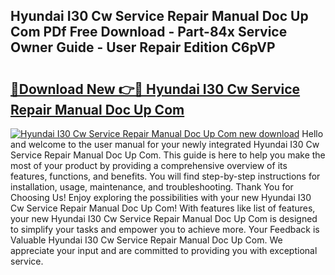 ## Hyundai I30 Cw Service Repair Manual Doc Up Com PDf Free Download - Part-84x Service Owner Guide - User Repair Edition C6pVP

# <h2><a href="http://bc85069.oget.top/?id=Hyundai+I30+Cw+Service+Repair+Manual+Doc+Up+Com">🔗Download New 👉🔴 Hyundai I30 Cw Service Repair Manual Doc Up Com</a></h2>

[![Hyundai I30 Cw Service Repair Manual Doc Up Com new download](https://i.imgur.com/5g1atiW.png)](http://bc85069.oget.top/?id=Hyundai+I30+Cw+Service+Repair+Manual+Doc+Up+Com)
Hello and welcome to the user manual for your newly integrated Hyundai I30 Cw Service Repair Manual Doc Up Com. This guide is here to help you make the most of your product by providing a comprehensive overview of its features, functions, and benefits. You will find step-by-step instructions for installation, usage, maintenance, and troubleshooting. Thank You for Choosing Us! Enjoy exploring the possibilities with your new Hyundai I30 Cw Service Repair Manual Doc Up Com! With features like list of features, your new Hyundai I30 Cw Service Repair Manual Doc Up Com is designed to simplify your tasks and empower you to achieve more. Your Feedback is Valuable Hyundai I30 Cw Service Repair Manual Doc Up Com. We appreciate your input and are committed to providing you with exceptional service.

